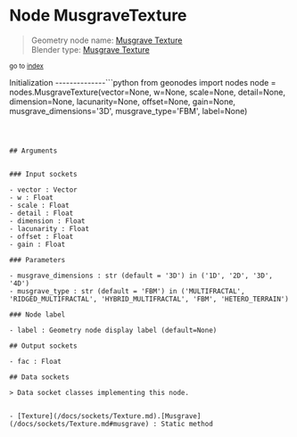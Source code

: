 
# Node MusgraveTexture

> Geometry node name: [Musgrave Texture](https://docs.blender.org/manual/en/latest/modeling/geometry_nodes/texture/musgrave.html)<br>
  Blender type: [Musgrave Texture](https://docs.blender.org/api/current/bpy.types.ShaderNodeTexMusgrave.html)
  
<sub>go to [index](/docs/index.md)</sub>

Initialization
--------------```python
from geonodes import nodes
node = nodes.MusgraveTexture(vector=None, w=None, scale=None, detail=None, dimension=None, lacunarity=None, offset=None, gain=None, musgrave_dimensions='3D', musgrave_type='FBM', label=None)
```



## Arguments


### Input sockets

- vector : Vector
- w : Float
- scale : Float
- detail : Float
- dimension : Float
- lacunarity : Float
- offset : Float
- gain : Float

### Parameters

- musgrave_dimensions : str (default = '3D') in ('1D', '2D', '3D', '4D')
- musgrave_type : str (default = 'FBM') in ('MULTIFRACTAL', 'RIDGED_MULTIFRACTAL', 'HYBRID_MULTIFRACTAL', 'FBM', 'HETERO_TERRAIN')

### Node label

- label : Geometry node display label (default=None)

## Output sockets

- fac : Float

## Data sockets

> Data socket classes implementing this node.
  
  
- [Texture](/docs/sockets/Texture.md).[Musgrave](/docs/sockets/Texture.md#musgrave) : Static method
  
